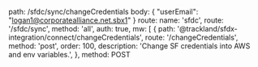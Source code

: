 path: /sfdc/sync/changeCredentials
body: {
    "userEmail": "logan1@corporatealliance.net.sbx1"
      }
route: 
    name: 'sfdc',
    route: '/sfdc/sync',
    method: 'all',
    auth: true,
    mw: [
      {
        path: '@trackland/sfdx-integration/connect/changeCredentials',
        route: '/changeCredentials',
        method: 'post',
        order: 100,
        description: 'Change SF credentials into AWS and env variables.',
      },
method: POST
      
